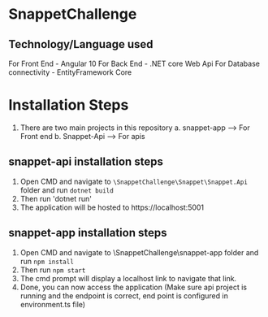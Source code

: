 # SnappetChallenge

## Technology/Language used 

For Front End - Angular 10
For Back End - .NET core Web Api
For Database connectivity - EntityFramework Core

# Installation Steps

1. There are two main projects in this repository
    a. snappet-app --> For Front end
    b. Snappet-Api --> For apis
    
## snappet-api installation steps

1. Open CMD and navigate to `\SnappetChallenge\Snappet\Snappet.Api` folder and run `dotnet build`
2. Then run 'dotnet run'
3. The application will be hosted to https://localhost:5001

## snappet-app installation steps

1. Open CMD and navigate to \SnappetChallenge\snappet-app folder and run `npm install`
2. Then run `npm start`
3. The cmd prompt will display a localhost link to navigate that link.
4. Done, you can now access the application (Make sure api project is running and the endpoint is correct, end point is configured in environment.ts file)
